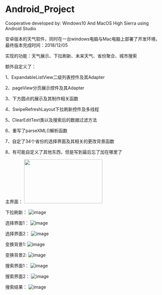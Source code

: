 # Android_Project

Cooperative developed by: Windows10 And MacOS High Sierra using Android Studio

安卓版本的天气软件，同时在一台windows电脑与Mac电脑上部署了开发环境，最终版本完成时间：2018/12/05

实现的功能：天气展示、下拉刷新、未来天气、省份聚合、城市搜索

额外自定义了：

1、ExpandableListView二级列表控件及其Adapter

2、pageView分页展示控件及其Adapter

3、下方圆点的展示及其制作相关函数

4、SwipeRefreshLayout下拉刷新控件及多线程

5、ClearEditText类以及搜索后的数据过滤方法

6、重写了parseXML()解析函数

7、自定了34个省份的选择界面及其相关的更改背景函数

8、有可能自定义了其他东西，但是写到最后忘了加在哪里了

主界面：
<img src="https://github.com/RobinChen95/Android_Project/blob/master/result/主界面.png" width="250" height="140">
 
下拉刷新：
 ![image](https://github.com/RobinChen95/Android_Project/blob/master/result/下拉刷新.png)
 
选择界面1：
 ![image](https://github.com/RobinChen95/Android_Project/blob/master/result/选择界面.png)
 
选择界面2：
 ![image](https://github.com/RobinChen95/Android_Project/blob/master/result/选择界面2.png)
 
变换背景1:
 ![image](https://github.com/RobinChen95/Android_Project/blob/master/result/变换背景1.png)
 
变换背景2:
 ![image](https://github.com/RobinChen95/Android_Project/blob/master/result/变换背景2.png)
 
搜索界面1：
 ![image](https://github.com/RobinChen95/Android_Project/blob/master/result/搜索结果1.png)
 
搜索界面2：
 ![image](https://github.com/RobinChen95/Android_Project/blob/master/result/搜索结果2.png)
 
搜索结果：
 ![image](https://github.com/RobinChen95/Android_Project/blob/master/result/搜索结果.png)

  

